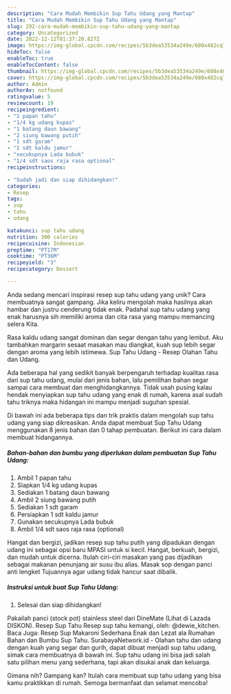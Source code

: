 ```yaml
---
description: "Cara Mudah Membikin Sup Tahu Udang yang Mantap"
title: "Cara Mudah Membikin Sup Tahu Udang yang Mantap"
slug: 292-cara-mudah-membikin-sup-tahu-udang-yang-mantap
category: Uncategorized
date: 2022-12-12T01:37:20.827Z
image: https://img-global.cpcdn.com/recipes/5b3dea53534a249e/680x482cq70/sup-tahu-udang-foto-resep-utama.jpg
hideToc: false
enableToc: true
enableTocContent: false
thumbnail: https://img-global.cpcdn.com/recipes/5b3dea53534a249e/680x482cq70/sup-tahu-udang-foto-resep-utama.jpg
cover: https://img-global.cpcdn.com/recipes/5b3dea53534a249e/680x482cq70/sup-tahu-udang-foto-resep-utama.jpg
author: Admin
authorAv: notfound
ratingvalue: 5
reviewcount: 19
recipeingredient:
- "1 papan tahu"
- "1/4 kg udang kupas"
- "1 batang daun bawang"
- "2 siung bawang putih"
- "1 sdt garam"
- "1 sdt kaldu jamur"
- "secukupnya Lada bubuk"
- "1/4 sdt saos raja rasa optional"
recipeinstructions:

- "Sudah jadi dan siap dihidangkan!"
categories:
- Resep
tags:
- sup
- tahu
- udang

katakunci: sup tahu udang 
nutrition: 300 calories
recipecuisine: Indonesian
preptime: "PT17M"
cooktime: "PT36M"
recipeyield: "3"
recipecategory: Dessert

---
```





Anda sedang mencari inspirasi resep sup tahu udang yang unik? Cara membuatnya sangat gampang. Jika keliru mengolah maka hasilnya akan hambar dan justru cenderung tidak enak. Padahal sup tahu udang yang enak harusnya sih memiliki aroma dan cita rasa yang mampu memancing selera Kita.





Rasa kaldu udang sangat dominan dan segar dengan tahu yang lembut. Aku tambahkan margarin sesaat masakan mau diangkat, kuah sup lebih segar dengan aroma yang lebih istimewa. Sup Tahu Udang - Resep Olahan Tahu dan Udang.

Ada beberapa hal yang sedikit banyak berpengaruh terhadap kualitas rasa dari sup tahu udang, mulai dari jenis bahan, lalu pemilihan bahan segar sampai cara membuat dan menghidangkannya. Tidak usah pusing kalau hendak menyiapkan sup tahu udang yang enak di rumah, karena asal sudah tahu triknya maka hidangan ini mampu menjadi suguhan spesial.






Di bawah ini ada beberapa tips dan trik praktis dalam mengolah sup tahu udang yang siap dikreasikan. Anda dapat membuat Sup Tahu Udang menggunakan 8 jenis bahan dan 0 tahap pembuatan. Berikut ini cara dalam membuat hidangannya.

<!--inarticleads1-->

##### Bahan-bahan dan bumbu yang diperlukan dalam pembuatan Sup Tahu Udang:

1. Ambil 1 papan tahu
1. Siapkan 1/4 kg udang kupas
1. Sediakan 1 batang daun bawang
1. Ambil 2 siung bawang putih
1. Sediakan 1 sdt garam
1. Persiapkan 1 sdt kaldu jamur
1. Gunakan secukupnya Lada bubuk
1. Ambil 1/4 sdt saos raja rasa (optional)


Hangat dan bergizi, jadikan resep sup tahu putih yang dipadukan dengan udang ini sebagai opsi baru MPASI untuk si kecil. Hangat, berkuah, bergizi, dan mudah untuk dicerna. Itulah ciri-ciri masakan yang pas dijadikan sebagai makanan penunjang air susu ibu alias. Masak sop dengan panci anti lengket Tujuannya agar udang tidak hancur saat dibalik. 

<!--inarticleads2-->

##### Instruksi untuk buat Sup Tahu Udang:


1. Selesai dan siap dihidangkan!

Pakailah panci (stock pot) stainless steel dari DineMate (Lihat di Lazada DISKON). Resep Sup Tahu Resep sup tahu kemangi, oleh: @dewie_kitchen. Baca Juga: Resep Sup Makaroni Sederhana Enak dan Lezat ala Rumahan Bahan dan Bumbu Sup Tahu. SurabayaNetwork.id - Olahan tahu dan udang dengan kuah yang segar dan gurih, dapat dibuat menjadi sup tahu udang, simak cara membuatnya di bawah ini. Sup tahu udang ini bisa jadi salah satu pilihan menu yang sederhana, tapi akan disukai anak dan keluarga. 

Gimana nih? Gampang kan? Itulah cara membuat sup tahu udang yang bisa kamu praktikkan di rumah. Semoga bermanfaat dan selamat mencoba!
